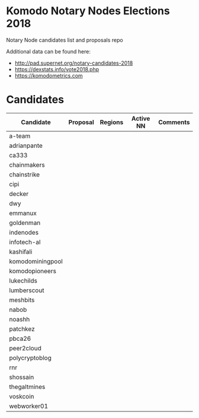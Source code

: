 # Komodo Notary Nodes Elections 2018
Notary Node candidates list and proposals repo

Additional data can be found here:

- http://pad.supernet.org/notary-candidates-2018
- https://dexstats.info/vote2018.php
- https://komodometrics.com

# Candidates

| Candidate | Proposal | Regions | Active NN | Comments |
|---|---|---|---|---|
| a-team | | | | |
| adrianpante | | | | |
| ca333 | | | | |
| chainmakers | | | | |
| chainstrike | | | | |
| cipi | | | | |
| decker | | | | |
| dwy | | | | |
| emmanux | | | | |
| goldenman | | | | |
| indenodes | | | | |
| infotech-al | | | | |
| kashifali | | | | |
| komodominingpool | | | | |
| komodopioneers | | | | |
| lukechilds | | | | |
| lumberscout | | | | |
| meshbits | | | | |
| nabob | | | | |
| noashh | | | | |
| patchkez | | | | |
| pbca26 | | | | |
| peer2cloud | | | | |
| polycryptoblog | | | | |
| rnr | | | | |
| shossain | | | | |
| thegaltmines | | | | |
| voskcoin | | | | |
| webworker01 | | | | |
